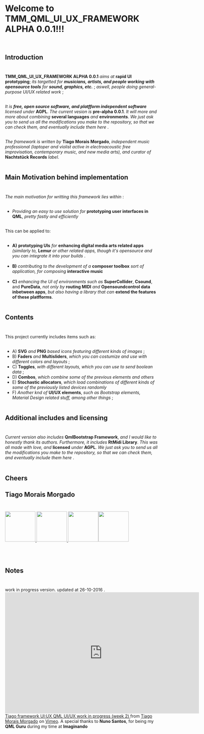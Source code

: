 # Welcome to **TMM_QML_UI_UX_FRAMEWORK ALPHA 0.0.1**!!! <br/><br/>

## Introduction <br/><br/>

**TMM_QML_UI_UX_FRAMEWORK ALPHA 0.0.1** *aims at* **rapid UI prototyping**; *its targetted for* ***musicians, artists, and people working with opensource tools*** *for* ***sound, graphics, etc.*** ; *aswell, people doing general-purpose UI/UX related work* ; <br/><br/>

*It is* ***free, open source software, and platfform independent software*** *licensed under* **AGPL**. *The current vesion is* **pre-alpha 0.0.1**. *It will more and more about combining* **several languages** *and* **environments**. *We just ask you to send us all the modifications you make to the repository, so that we can check them, and eventually include them here* . <br/><br/>

*The framework is written by* **Tiago Morais Morgado**, *independent music professional (laptoper and violist active in electroacoustic free improvisation, contemporary music, and new media arts), and curator of* **Nachtstück Records** *label*.<br/><br/>

## Main Motivation behind implementation <br/><br/>

*The main motivation for writting this framework lies within* : <br/><br/>

-	*Providing an easy to use solution for* **prototyping user interfaces in QML**, *pretty fastly and efficiently* <br/><br/>

This can be applied to: <br/><br/>

-	**A)** **prototyping UIs** *for* **enhancing digital media arts related apps** *(similarly to,* **Lemur** *or other related apps, though it's opensource and you can integrate it into your builds* . <br/><br/>
-	**B)** *contributing to the development of a* **composer toolbox** *sort of application, for composing* **interactive music**<br/><br/>
-	**C)** *enhancing the UI of environments such as* **SuperCollider**, **Csound**, and **PureData**, *not only by* **routing MIDI** *and* **Opensoundcontrol data inbetween apps**, *but also having a library that can* **extend the features of these platfforms**. <br/><br/>

## Contents <br/><br/>

This project currently includes items such as: <br/><br/>

- A) **SVG** *and* **PNG** *based icons featuring different kinds of images* ;
-	B) **Faders** *and* **Multisliders**, *which you can costumize and use with different colors and layouts* ; <br/>
-	C) **Toggles**, *with different layouts, which you can use to send boolean data* ; <br/>
- D) **Combos**, *which combine some of the previous elements and others* <br/>
- E) **Stochastic allocators**, *which  load combinations of different kinds of some of the previously listed devices randomly* <br/>
-	F) *Another knd of* **UI/UX elements**, *such as Bootstrap elements, Material Design related stuff, among other things* ; <br/><br/>

## Additional includes and licensing <br/><br/>

*Current version also includes* **QmlBootstrap Framework**, *and I would like to honestly thank its authors. Furthermore, it includes* **RtMidi Library**. *This was all made with love, and* **licensed** *under* **AGPL**. *We just ask you to send us all the modifications you make to the repository, so that we can check them, and eventually include them here* . <br/><br/>

## **Cheers**<br/>
## **Tiago Morais Morgado** <br/><br/>

<img src="https://avatars0.githubusercontent.com/u/7303598?v=3&s=460" height="100" width="100"><a href="https://www.qt.io">
<img src="https://lh3.googleusercontent.com/-m0H-wPtVGFU/AAAAAAAAAAI/AAAAAAAAAAA/-RgbUQZx4Ck/s128-c-k/photo.jpg" height="100" width="100"><a href="https://www.qt.io">
</a><img src="http://www.zoomdigital.com.br/img/2011/02/qtcreator.png" height="100" width="100"><a href="https://www.qt.io"></a></img><img src="http://zfoneproject.com/images/logos/agplv3-584x235.png" height="100" width="100"><img><br/><br/><br/><br/>


## Notes <br/><br/>

work in progress version. updated at 26-10-2016 . <iframe src="https://player.vimeo.com/video/188973909" width="640" height="400" frameborder="0" webkitallowfullscreen mozallowfullscreen allowfullscreen></iframe><a href="https://vimeo.com/188973909"> Tiago framework UI:UX QML UI/UX work in progress (week 2) </a> from <a href="https://vimeo.com/tiagomoraismorgado">Tiago Morais Morgado</a> on <a href="https://vimeo.com">Vimeo</a>. A special thanks to **Nuno Santos**, for being my **QML Guru** during my time at **Imaginando**<br/>

			
